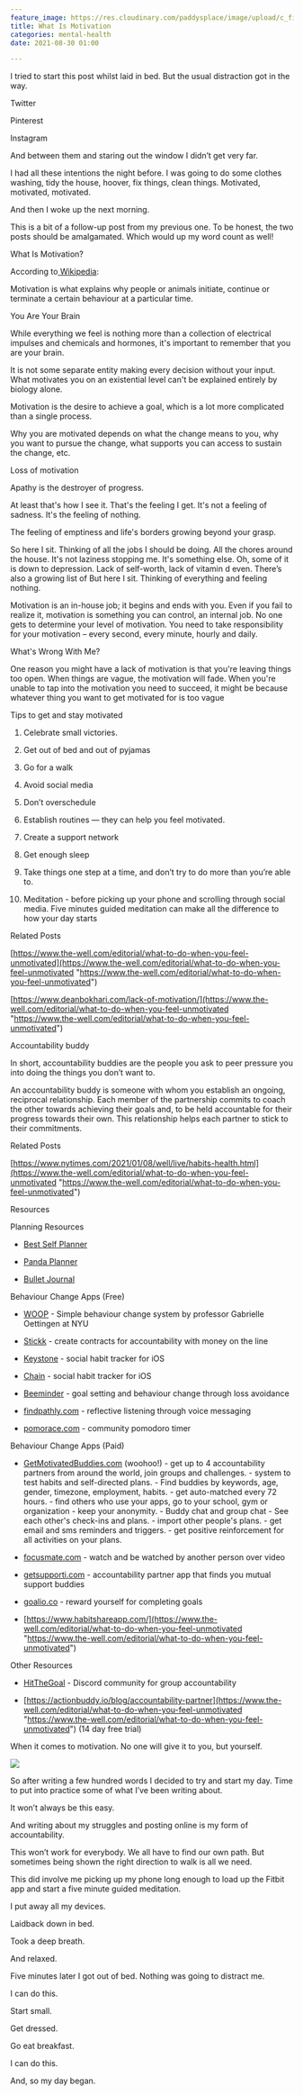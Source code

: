 ```yaml
---
feature_image: https://res.cloudinary.com/paddysplace/image/upload/c_fit,h_600,w_1400/v1630328676/banners/Why_You_re_Feeling_Unmotivated_Right_Now_xgovff.png
title: What Is Motivation
categories: mental-health
date: 2021-08-30 01:00

---
```

I tried to start this post whilst laid in bed. But the usual distraction got in the way.

Twitter

Pinterest

Instagram

And between them and staring out the window I didn’t get very far.

I had all these intentions the night before. I was going to do some clothes washing, tidy the house, hoover, fix things, clean things. Motivated, motivated, motivated.

And then I woke up the next morning.

This is a bit of a follow-up post from my previous one. To be honest, the two posts should be amalgamated. Which would up my word count as well!

What Is Motivation?

According to[ Wikipedia](https://en.m.wikipedia.org/wiki/Motivation):

Motivation is what explains why people or animals initiate, continue or terminate a certain behaviour at a particular time.

You Are Your Brain

While everything we feel is nothing more than a collection of electrical impulses and chemicals and hormones, it's important to remember that you are your brain.

It is not some separate entity making every decision without your input. What motivates you on an existential level can't be explained entirely by biology alone.

Motivation is the desire to achieve a goal, which is a lot more complicated than a single process.

Why you are motivated depends on what the change means to you, why you want to pursue the change, what supports you can access to sustain the change, etc.

Loss of motivation

Apathy is the destroyer of progress.

At least that's how I see it. That's the feeling I get. It's not a feeling of sadness. It's the feeling of nothing.

The feeling of emptiness and life's borders growing beyond your grasp.

So here I sit. Thinking of all the jobs I should be doing. All the chores around the house. It's not laziness stopping me. It's something else. Oh, some of it is down to depression. Lack of self-worth, lack of vitamin d even. There’s also a growing list of But here I sit. Thinking of everything and feeling nothing.

Motivation is an in-house job; it begins and ends with you. Even if you fail to realize it, motivation is something you can control, an internal job. No one gets to determine your level of motivation. You need to take responsibility for your motivation – every second, every minute, hourly and daily.

What's Wrong With Me?

One reason you might have a lack of motivation is that you're leaving things too open. When things are vague, the motivation will fade. When you're unable to tap into the motivation you need to succeed, it might be because whatever thing you want to get motivated for is too vague

Tips to get and stay motivated

1. Celebrate small victories.

1. Get out of bed and out of pyjamas

1. Go for a walk

1. Avoid social media

1. Don’t overschedule

1. Establish routines — they can help you feel motivated.

1. Create a support network

1. Get enough sleep

1. Take things one step at a time, and don’t try to do more than you’re able to.

1. Meditation - before picking up your phone and scrolling through social media. Five minutes guided meditation can make all the difference to how your day starts

Related Posts

[https://www.the-well.com/editorial/what-to-do-when-you-feel-unmotivated](https://www.the-well.com/editorial/what-to-do-when-you-feel-unmotivated "https://www.the-well.com/editorial/what-to-do-when-you-feel-unmotivated")

[https://www.deanbokhari.com/lack-of-motivation/](https://www.the-well.com/editorial/what-to-do-when-you-feel-unmotivated "https://www.the-well.com/editorial/what-to-do-when-you-feel-unmotivated")

Accountability buddy

In short, accountability buddies are the people you ask to peer pressure you into doing the things you don’t want to.

An accountability buddy is someone with whom you establish an ongoing, reciprocal relationship. Each member of the partnership commits to coach the other towards achieving their goals and, to be held accountable for their progress towards their own. This relationship helps each partner to stick to their commitments.

Related Posts

[https://www.nytimes.com/2021/01/08/well/live/habits-health.html](https://www.the-well.com/editorial/what-to-do-when-you-feel-unmotivated "https://www.the-well.com/editorial/what-to-do-when-you-feel-unmotivated")

Resources

Planning Resources

* [Best Self Planner](https://bestself.co/products/self-planner)

* [Panda Planner](https://pandaplanner.com/)

* [Bullet Journal](https://bulletjournal.com/)

Behaviour Change Apps (Free)

* [WOOP](https://woopmylife.org/en/home) - Simple behaviour change system by professor Gabrielle Oettingen at NYU

* [Stickk](https://www.stickk.com/) - create contracts for accountability with money on the line

* [Keystone](https://apps.apple.com/us/app/keystone-social-habit-tracker/id1493561606) - social habit tracker for iOS

* [Chain](https://apps.apple.com/us/app/chain-form-share-habits/id1543579685) - social habit tracker for iOS

* [Beeminder](http://www.beeminder.com/) - goal setting and behaviour change through loss avoidance

* [findpathly.com](https://findpathly.com/) - reflective listening through voice messaging

* [pomorace.com](https://pomorace.com/) - community pomodoro timer

Behaviour Change Apps (Paid)

* [GetMotivatedBuddies.com](https://www.getmotivatedbuddies.com/) (woohoo!) - get up to 4 accountability partners from around the world, join groups and challenges. - system to test habits and self-directed plans. - Find buddies by keywords, age, gender, timezone, employment, habits. - get auto-matched every 72 hours. - find others who use your apps, go to your school, gym or organization - keep your anonymity. - Buddy chat and group chat - See each other's check-ins and plans. - import other people's plans. - get email and sms reminders and triggers. - get positive reinforcement for all activities on your plans.

* [focusmate.com](https://www.focusmate.com/) - watch and be watched by another person over video

* [getsupporti.com](https://getsupporti.com/) - accountability partner app that finds you mutual support buddies

* [goalio.co](https://www.goalio.co/) - reward yourself for completing goals

* [https://www.habitshareapp.com/](https://www.the-well.com/editorial/what-to-do-when-you-feel-unmotivated "https://www.the-well.com/editorial/what-to-do-when-you-feel-unmotivated")

Other Resources

* [HitTheGoal](https://discord.gg/VENeGMT) - Discord community for group accountability

* [https://actionbuddy.io/blog/accountability-partner](https://www.the-well.com/editorial/what-to-do-when-you-feel-unmotivated "https://www.the-well.com/editorial/what-to-do-when-you-feel-unmotivated") (14 day free trial)

When it comes to motivation. No one will give it to you, but yourself.

![](https://res.cloudinary.com/paddysplace/image/upload/v1630325671/blog/silent-film-board--later-that-same-day_kkvifn.jpg)

So after writing a few hundred words I decided to try and start my day. Time to put into practice some of what I’ve been writing about.

It won’t always be this easy.

And writing about my struggles and posting online is my form of accountability.

This won’t work for everybody. We all have to find our own path. But sometimes being shown the right direction to walk is all we need.

This did involve me picking up my phone long enough to load up the Fitbit app and start a five minute guided meditation.

I put away all my devices.

Laidback down in bed.

Took a deep breath.

And relaxed.

Five minutes later I got out of bed. Nothing was going to distract me.

I can do this.

Start small.

Get dressed.

Go eat breakfast.

I can do this.

And, so my day began.